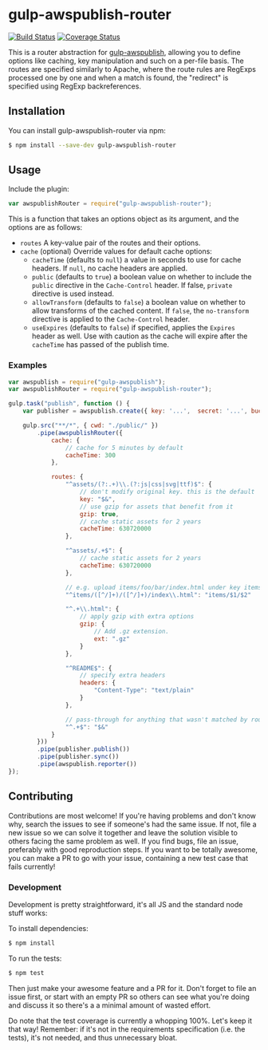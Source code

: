 # gulp-awspublish-router

[![Build Status](https://travis-ci.org/jussi-kalliokoski/gulp-awspublish-router.svg?branch=master)](https://travis-ci.org/jussi-kalliokoski/gulp-awspublish-router)
[![Coverage Status](https://img.shields.io/coveralls/jussi-kalliokoski/gulp-awspublish-router.svg)](https://coveralls.io/r/jussi-kalliokoski/gulp-awspublish-router)

This is a router abstraction for [gulp-awspublish](https://github.com/pgherveou/gulp-awspublish), allowing you to define options like caching, key manipulation and such on a per-file basis. The routes are specified similarly to Apache, where the route rules are RegExps processed one by one and when a match is found, the "redirect" is specified using RegExp backreferences.

## Installation

You can install gulp-awspublish-router via npm:

```bash
$ npm install --save-dev gulp-awspublish-router
```

## Usage

Include the plugin:

```javascript
var awspublishRouter = require("gulp-awspublish-router");
```

This is a function that takes an options object as its argument, and the options are as follows:

* `routes` A key-value pair of the routes and their options.
* `cache` (optional) Override values for default cache options:
    - `cacheTime` (defaults to `null`) a value in seconds to use for cache headers. If `null`, no cache headers are applied.
    - `public` (defaults to `true`) a boolean value on whether to include the `public` directive in the `Cache-Control` header. If false, `private` directive is used instead.
    - `allowTransform` (defaults to `false`) a boolean value on whether to allow transforms of the cached content. If `false`, the `no-transform` directive is applied to the `Cache-Control` header.
    - `useExpires` (defaults to `false`) if specified, applies the `Expires` header as well. Use with caution as the cache will expire after the `cacheTime` has passed of the publish time.

### Examples

```javascript
var awspublish = require("gulp-awspublish");
var awspublishRouter = require("gulp-awspublish-router");

gulp.task("publish", function () {
    var publisher = awspublish.create({ key: '...',  secret: '...', bucket: '...' });

    gulp.src("**/*", { cwd: "./public/" })
        .pipe(awspublishRouter({
            cache: {
                // cache for 5 minutes by default
                cacheTime: 300
            },

            routes: {
                "^assets/(?:.+)\\.(?:js|css|svg|ttf)$": {
                    // don't modify original key. this is the default
                    key: "$&",
                    // use gzip for assets that benefit from it
                    gzip: true,
                    // cache static assets for 2 years
                    cacheTime: 630720000
                },

                "^assets/.+$": {
                    // cache static assets for 2 years
                    cacheTime: 630720000
                },

                // e.g. upload items/foo/bar/index.html under key items/foo/bar
                "^items/([^/]+)/([^/]+)/index\\.html": "items/$1/$2"

                "^.+\\.html": {
                    // apply gzip with extra options
                    gzip: {
                        // Add .gz extension.
                        ext: ".gz"
                    }
                },

                "^README$": {
                    // specify extra headers
                    headers: {
                        "Content-Type": "text/plain"
                    }
                },

                // pass-through for anything that wasn't matched by routes above, to be uploaded with default options
                "^.+$": "$&"
            }
        }))
        .pipe(publisher.publish())
        .pipe(publisher.sync())
        .pipe(awspublish.reporter())
});
```

## Contributing

Contributions are most welcome! If you're having problems and don't know why, search the issues to see if someone's had the same issue. If not, file a new issue so we can solve it together and leave the solution visible to others facing the same problem as well. If you find bugs, file an issue, preferably with good reproduction steps. If you want to be totally awesome, you can make a PR to go with your issue, containing a new test case that fails currently!

### Development

Development is pretty straightforward, it's all JS and the standard node stuff works:

To install dependencies:

```bash
$ npm install
```

To run the tests:

```bash
$ npm test
```

Then just make your awesome feature and a PR for it. Don't forget to file an issue first, or start with an empty PR so others can see what you're doing and discuss it so there's a a minimal amount of wasted effort.

Do note that the test coverage is currently a whopping 100%. Let's keep it that way! Remember: if it's not in the requirements specification (i.e. the tests), it's not needed, and thus unnecessary bloat.
